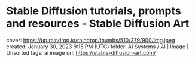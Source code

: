 # Stable Diffusion tutorials, prompts and resources - Stable Diffusion Art

cover: https://up.raindrop.io/raindrop/thumbs/510/379/900/img.jpeg
created: January 30, 2023 9:15 PM (UTC)
folder: AI Systems / AI | Image | Unsorted
tags: ai image
url: https://stable-diffusion-art.com/
